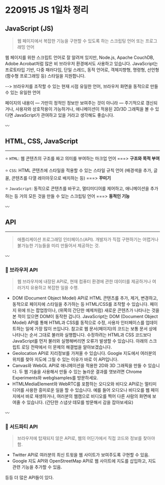 # 220915 JS 1일차 정리

## JavaScript (JS)

> 웹 페이지에서 복잡한 기능을 구현할 수 있도록 하는 스크립팅 언어 또는 프로그래밍 언어

 웹 페이지를 위한 스크립트 언어로 잘 알려져 있지만, Node.js, Apache CouchDB, Adobe Acrobat처럼 많은 비 브라우저 환경에서도 사용하고 있습니다. JavaScript는 프로토타입 기반, 다중 패러다임, 단일 스레드, 동적 언어로, 객체지향형, 명령형, 선언형(함수형 프로그래밍 등) 스타일을 지원합니다.

--> 브라우저를 조작할 수 있는 현재 시점 유일한 언어, 브라우저 화면을 동적으로 만들 수 있는 유일한 언어

페이지의 내용이 — 가만히 정적인 정보만 보여주는 것이 아니라 — 주기적으로 갱신되거나, 사용자와 상호작용이 가능하거나, 애니메이션이 적용된 2D/3D 그래픽을 볼 수 있다면 JavaScript가 관여하고 있을 거라고 생각해도 좋습니다.

〰️

## HTML, CSS, JavaScript
---

⭐️ `HTML`: 웹 콘텐츠의 구조를 짜고 의미를 부여하는 마크업 언어
 ===> **구조와 목적 부여**

⭐️ `CSS`: HTML 콘텐츠에 스타일을 적용할 수 있는 스타일 규칙 언어 (배경색을 추가, 글꼴, 콘텐츠를 다열 레이아웃으로 배치하는 등) ===> **꾸미기**

⭐️ `JavaScript`: 동적으로 콘텐츠를 바꾸고, 멀티미디어를 제어하고, 애니메이션을 추가하는 등 거의 모든 것을 만들 수 있는 스크립팅 언어 ===> **동적인 기능**

〰️

## API
----

> 애플리케이션 프로그래밍 인터페이스(API). 개발자가 직접 구현하기는 어렵거나 불가능한 기능들을 미리 만들어서 제공하는 것.

〰️

### 🔸 브라우저 API 
> 웹 브라우저에 내장된 API로, 현재 컴퓨터 환경에 관한 데이터를 제공하거나 여러가지 유용하고 복잡한 일을 수행.

* DOM (Document Object Model) API로 HTML 콘텐츠를 추가, 제거, 변경하고, 동적으로 페이지에 스타일을 추가하는 등 HTML/CSS를 조작할 수 있습니다. 페이지 위에 뜨는 팝업창이나, (위쪽의 간단한 예제처럼) 새로운 콘텐츠가 나타나는 것을 본 적이 있으면 DOM이 동작한 겁니다. JavaScript는 DOM (Document Object Model) API를 통해 HTML과 CSS를 동적으로 수정, 사용자 인터페이스를 업데이트하는 일에 가장 많이 쓰입니다. 참고로 웹 문서(페이지)의 코드는 보통 문서 상에 나타나는 순서 그대로 불러와 실행합니다. 수정하려는 HTML과 CSS 코드보다 JavaScript를 먼저 불러와 실행해버리면 오류가 발생할 수 있습니다. 아래의 스크립트 로딩 전략에서 이 문제의 해결법을 알아보겠습니다.
* Geolocation API로 지리정보를 가져올 수 있습니다. Google 지도에서 여러분의 위치를 찾아 지도에 그릴 수 있는 이유가 바로 이 API입니다.
* Canvas와 WebGL API로 애니메이션을 적용한 2D와 3D 그래픽을 만들 수 있습니다. 두 웹 기술을 사용해서 만들 수 있는 놀라운 결과를 엿보려면 Chrome Experiments와 webglsamples를 방문하세요.
* HTMLMediaElement와 WebRTC를 포함하는 오디오와 비디오 API로는 멀티미디어를 사용한 흥미로운 일을 할 수 있습니다. 예를 들어 오디오나 비디오를 웹 페이지에서 바로 재생하거나, 여러분의 웹캠으로 비디오를 찍어 다른 사람의 화면에 보여줄 수 있습니다. (간단한 스냅샷 데모를 방문해서 감을 잡아보세요)

〰️

### 🔸 서드파티 API
> 브라우저에 탑재되지 않은 API로, 웹의 어딘가에서 직접 코드와 정보를 찾아야 함.

* Twitter API로 여러분의 최신 트윗을 웹 사이트가 보여주도록 구현할 수 있음.
* Google 지도 API와 OpenStreetMap API로 웹 사이트에 지도를 삽입하고, 지도 관련 기능을 추가할 수 있음.

등등 더 많은 API들이 있다.
